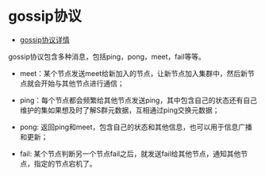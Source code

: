 

# gossip协议

- [gossip协议详情](https://github.com/pankui/distributed-learning/blob/master/301%E3%80%81%E5%88%86%E5%B8%83%E5%BC%8F%E5%8E%9F%E7%90%86%E2%80%94%E2%80%94gossip%E5%8D%8F%E8%AE%AE.md)

gossip协议包含多种消息，包括ping，pong，meet，fail等等。 

- meet：某个节点发送meet给新加入的节点，让新节点加入集群中，然后新节点就会开始与其他节点进行通信； 

- ping：每个节点都会频繁给其他节点发送ping，其中包含自己的状态还有自己维护的集如果想及时了解S群元数据，互相通过ping交换元数据； 

- pong: 返回ping和meet，包含自己的状态和其他信息，也可以用于信息广播和更新； 

- fail: 某个节点判断另一个节点fail之后，就发送fail给其他节点，通知其他节点，指定的节点宕机了。

 